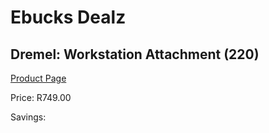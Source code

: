 
# Ebucks Dealz
## Dremel: Workstation Attachment (220)
[Product Page](https://www.ebucks.com/web/shop/productSelected.do?prodId=339412339&catId=717342768)

Price: R749.00

Savings: 


	